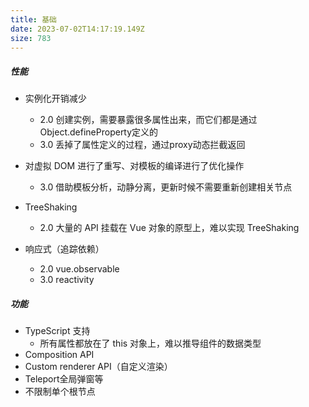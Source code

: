 ```yaml
---
title: 基础
date: 2023-07-02T14:17:19.149Z
size: 783
---
```

##### 性能

- 实例化开销减少
  - 2.0 创建实例，需要暴露很多属性出来，而它们都是通过Object.defineProperty定义的
  - 3.0 丢掉了属性定义的过程，通过proxy动态拦截返回
- 对虚拟 DOM 进行了重写、对模板的编译进行了优化操作
  - 3.0 借助模板分析，动静分离，更新时候不需要重新创建相关节点
  
- TreeShaking
  - 2.0 大量的 API 挂载在 Vue 对象的原型上，难以实现 TreeShaking

- 响应式（追踪依赖）
  - 2.0 vue.observable
  - 3.0  reactivity


##### 功能

- TypeScript 支持
  - 所有属性都放在了 this 对象上，难以推导组件的数据类型
- Composition API
- Custom renderer API（自定义渲染）
- Teleport全局弹窗等
- 不限制单个根节点
